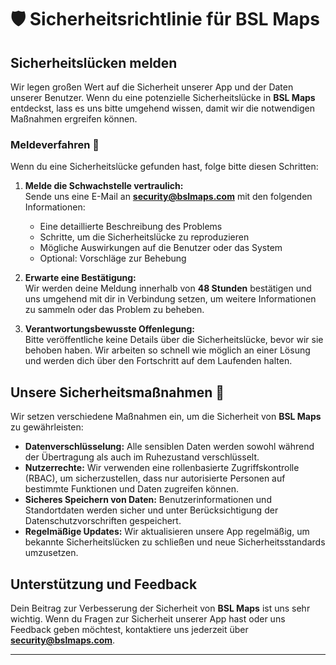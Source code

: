 # 🛡️ Sicherheitsrichtlinie für BSL Maps

## Sicherheitslücken melden

Wir legen großen Wert auf die Sicherheit unserer App und der Daten unserer Benutzer. Wenn du eine potenzielle Sicherheitslücke in **BSL Maps** entdeckst, lass es uns bitte umgehend wissen, damit wir die notwendigen Maßnahmen ergreifen können.

### Meldeverfahren 📧

Wenn du eine Sicherheitslücke gefunden hast, folge bitte diesen Schritten:

1. **Melde die Schwachstelle vertraulich:**  
   Sende uns eine E-Mail an **security@bslmaps.com** mit den folgenden Informationen:
   - Eine detaillierte Beschreibung des Problems
   - Schritte, um die Sicherheitslücke zu reproduzieren
   - Mögliche Auswirkungen auf die Benutzer oder das System
   - Optional: Vorschläge zur Behebung

2. **Erwarte eine Bestätigung:**  
   Wir werden deine Meldung innerhalb von **48 Stunden** bestätigen und uns umgehend mit dir in Verbindung setzen, um weitere Informationen zu sammeln oder das Problem zu beheben.

3. **Verantwortungsbewusste Offenlegung:**  
   Bitte veröffentliche keine Details über die Sicherheitslücke, bevor wir sie behoben haben. Wir arbeiten so schnell wie möglich an einer Lösung und werden dich über den Fortschritt auf dem Laufenden halten.

## Unsere Sicherheitsmaßnahmen 🔐

Wir setzen verschiedene Maßnahmen ein, um die Sicherheit von **BSL Maps** zu gewährleisten:

- **Datenverschlüsselung:** Alle sensiblen Daten werden sowohl während der Übertragung als auch im Ruhezustand verschlüsselt.
- **Nutzerrechte:** Wir verwenden eine rollenbasierte Zugriffskontrolle (RBAC), um sicherzustellen, dass nur autorisierte Personen auf bestimmte Funktionen und Daten zugreifen können.
- **Sicheres Speichern von Daten:** Benutzerinformationen und Standortdaten werden sicher und unter Berücksichtigung der Datenschutzvorschriften gespeichert.
- **Regelmäßige Updates:** Wir aktualisieren unsere App regelmäßig, um bekannte Sicherheitslücken zu schließen und neue Sicherheitsstandards umzusetzen.

## Unterstützung und Feedback

Dein Beitrag zur Verbesserung der Sicherheit von **BSL Maps** ist uns sehr wichtig. Wenn du Fragen zur Sicherheit unserer App hast oder uns Feedback geben möchtest, kontaktiere uns jederzeit über **security@bslmaps.com**.

---
